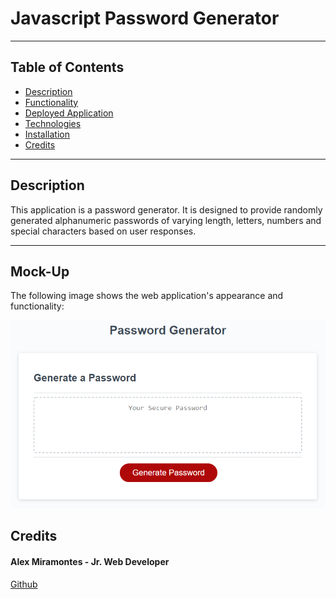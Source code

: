 # Javascript Password Generator

---

## Table of Contents 

- [Description](#description)
- [Functionality](#functionality)
- [Deployed Application](#deployed-application)
- [Technologies](#technologies)
- [Installation](#installation)
- [Credits](#credits)

---

## Description

This application is a password generator. It is designed to provide randomly generated alphanumeric passwords of varying length, letters, numbers and special characters based on user responses. 

---


## Mock-Up

The following image shows the web application's appearance and functionality:

![The Password Generator application displays a red button to "Generate Password".](./Assets/03-javascript-homework-demo.png)


## Credits

#### Alex Miramontes - Jr. Web Developer
[Github](https://github.com/amiramonte)
